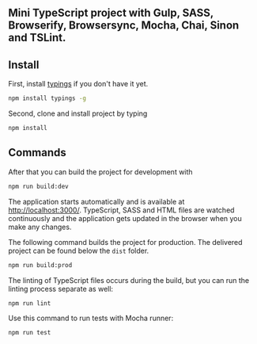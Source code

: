 ## Mini TypeScript project with Gulp, SASS, Browserify, Browsersync, Mocha, Chai, Sinon and TSLint.

## Install

First, install [typings](https://github.com/typings/typings) if you don't have it yet.

```sh
npm install typings -g
```

Second, clone and install project by typing

```sh
npm install
```

## Commands

After that you can build the project for development with

```sh
npm run build:dev
```

The application starts automatically and is available at [http://localhost:3000/](http://localhost:3000/). TypeScript, SASS and HTML files are watched continuously and the application gets updated in the browser when you make any changes.

The following command builds the project for production. The delivered project can be found below the `dist` folder.

```sh
npm run build:prod
```

The linting of TypeScript files occurs during the build, but you can run the linting process separate as well:

```sh
npm run lint
```

Use this command to run tests with Mocha runner:

```sh
npm run test
```
